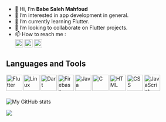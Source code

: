 - 👋 Hi, I’m **Babe Saleh Mahfoud**
- 👀 I’m interested in 
app development in general.
- 🌱 I’m currently learning Flutter.
- 💞️ I’m looking to collaborate on Flutter projects. <br />
- 📫 How to reach me : <br/>
     [<img  alt="Babe Saleh Mahfoud | LinkedIn" width="22px" src="https://cdn.jsdelivr.net/npm/simple-icons@v3/icons/linkedin.svg" />][linkedin]
     [<img  alt="Babe Saleh Mahfoud | Telegram" width="22px" src="https://img.icons8.com/ios-filled/344/telegram-app.png" />][telegram]
     [<img  alt="Babe Saleh Mahfoud | Hackerrank" width="22px" src="https://cdn4.iconfinder.com/data/icons/logos-and-brands/512/160_Hackerrank_logo_logos-512.png" />][telegram]


## Languages and Tools
<img align="left" alt="Flutter" width="44px" src="https://img.icons8.com/fluency/344/flutter.png" /> 
<img align="left" alt="Linux" width="44px" src="https://www.freepnglogos.com/uploads/linux-png/file-icons-flat-linux-svg-wikimedia-commons-6.png" /> 
<img align="left" alt="Dart" width="44px" src="https://img.icons8.com/color/344/dart.png" /> 
<img align="left" alt="Firebase" width="44px" src="https://img.icons8.com/color/344/firebase.png" /> 
<img align="left" alt="Java" width="44px" src="https://img.icons8.com/color/344/java-coffee-cup-logo--v1.png" /> 
<img align="left" alt="C" width="44px" src="https://img.icons8.com/color/344/c-programming.png" /> 
<img align="left" alt="HTML" width="44px" src="https://img.icons8.com/color/344/html-5--v1.png" />
<img align="left" alt="CSS" width="44px" src="https://img.icons8.com/color/344/css3.png"/>  
<img align="left" alt="JavaScript" width="44px" src="https://img.icons8.com/color/344/javascript--v1.png" />  <br/>


[telegram]: https://t.me/Babe_Saleh_Mahfoud
[linkedin]: https://www.linkedin.com/in/babe-saleh-mahfoud-519b52200/
<br /> <br /> 
![My GitHub stats](https://github-readme-stats.vercel.app/api?username=babe-saleh-mahfoud&show_icons=true&theme=radical&count_private=true)

![](https://komarev.com/ghpvc/?username=babe-saleh-mahfoud)

<!---
babe-saleh-mahfoud/babe-saleh-mahfoud is a ✨ special ✨ repository because its `README.md` (this file) appears on your GitHub profile.
You can click the Preview link to take a look at your changes.
--->
